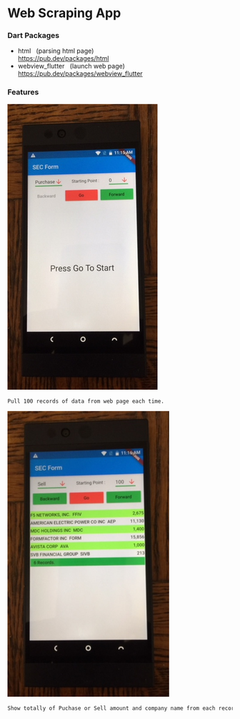 # Web Scraping App


### Dart Packages
- html &nbsp;&nbsp;(parsing html page)<br />
    https://pub.dev/packages/html
- webview_flutter &nbsp;&nbsp;(launch web page)<br />
    https://pub.dev/packages/webview_flutter


### Features
![image](./ws_1.jpg)
```sh
Pull 100 records of data from web page each time. 
```
![image](./ws_2.jpg)
```sh
Show totally of Puchase or Sell amount and company name from each record
```
